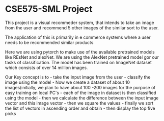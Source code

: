 # CSE575-SML Project 

This project is a visual recommeder system, that intends to take an image from the user and recommend 5 other images of the similar sort to the user.

The application of this is primarily in e commerce systems where a user needs to be recommended similar products 

Here we are using pytorch to make use of the available pretrained models like REsNet and alexNet. We are using the AlexNet pretrained model gor our tasks of classification. The model has been trained on ImageNet dataset which consists of over 14 million images. 

Our Key concept is to 
	- take the input image from the user 
	- classify the image using the model
	- Now we create a dataset of about 10 images(initially, we plan to have	about 100 -200 images for the purpose of easy training on local PC's
	- each of the image in dataset is then classified using the model
	- then we calculate the difference between the input image vector and this image vector
	- then we square the values
	- finally we sort the list of vectors in ascending order and obtain
	- then display the top five picks

